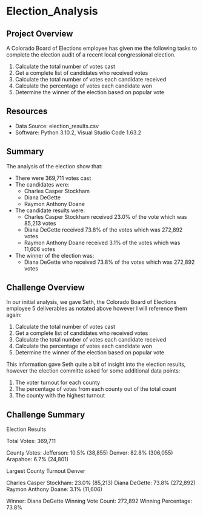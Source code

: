 # Election_Analysis
## Project Overview
A Colorado Board of Elections employee has given me the following tasks to complete the election audit of a recent local congressional election.

1. Calculate the total number of votes cast
2. Get a complete list of candidates who received votes
3. Calculate the total number of votes each candidate received
4. Calculate the percentage of votes each candidate won
5. Determine the winner of the election based on popular vote

## Resources
 - Data Source: election_results.csv
 - Software: Python 3.10.2, Visual Studio Code 1.63.2

## Summary
The analysis of the election show that:
 - There were 369,711 votes cast
 - The candidates were:
    - Charles Casper Stockham
    - Diana DeGette
    - Raymon Anthony Doane
 - The candidate results were:
    - Charles Casper Stockham received 23.0% of the vote which was 85,213 votes
    - Diana DeGette received 73.8% of the votes which was 272,892 votes
    - Raymon Anthony Doane received 3.1% of the votes which was 11,606 votes
 - The winner of the election was:
    - Diana DeGette who received 73.8% of the votes which was 272,892 votes

## Challenge Overview
In our initial analysis, we gave Seth, the Colorado Board of Elections employee 5 deliverables as notated above however I will reference them again:

1. Calculate the total number of votes cast
2. Get a complete list of candidates who received votes
3. Calculate the total number of votes each candidate received
4. Calculate the percentage of votes each candidate won
5. Determine the winner of the election based on popular vote

This information gave Seth quite a bit of insight into the election results, however the election committe asked for some additional data points:

1. The voter turnout for each county
2. The percentage of votes from each county out of the total count
3. The county with the highest turnout

## Challenge Summary

Election Results

Total Votes: 369,711

County Votes:
Jefferson: 10.5% (38,855)
Denver: 82.8% (306,055)
Arapahoe: 6.7% (24,801)

Largest County Turnout Denver

Charles Casper Stockham: 23.0% (85,213)
Diana DeGette: 73.8% (272,892)
Raymon Anthony Doane: 3.1% (11,606)

Winner: Diana DeGette
Winning Vote Count: 272,892
Winning Percentage: 73.8%

